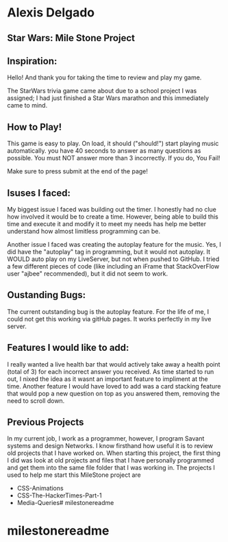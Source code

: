 # Alexis Delgado
## Star Wars: Mile Stone Project
## Inspiration:

Hello! And thank you for taking the time to review and play my game. 

The StarWars trivia game came about due to a school project I was assigned; I had just finished a Star Wars marathon and this immediately came to mind. 

## How to Play!

This game is easy to play. On load, it should ("should!") start playing music automatically. you have 40 seconds to answer as many questions as possible. You must NOT answer more than 3 incorrectly. If you do, You Fail!

Make sure to press submit at the end of the page!

## Isuses I faced:

My biggest issue I faced was building out the timer. I honestly had no clue how involved it would be to create a time. However, being able to build this time and execute it and modify it to meet my needs has help me better understand how almost limitless programming can be. 

Another issue I faced was creating the autoplay feature for the music. Yes, I did have the "autoplay" tag in programming, but it would not autoplay. It WOULD auto play on my LiveServer, but not when pushed to GitHub. I tried a few different pieces of code (like including an iFrame that StackOverFlow user "ajbee" recommended), but it did not seem to work. 

## Oustanding Bugs:

The current outstanding bug is the autoplay feature. For the life of me, I could not get this working via gitHub pages. It works perfectly in my live server. 

## Features I would like to add:

I really wanted a live health bar that would actively take away a health point (total of 3) for each incorrect answer you received. As time started to run out, I nixed the idea as it wasnt an important feature to impliment at the time.
Another feature I would have loved to add was a card stacking feature that would pop a new question on top as you answered them, removing the need to scroll down. 

## Previous Projects

In my current job, I work as a programmer, however, I program Savant systems and design Networks. I know firsthand how useful it is to review old projects that I have worked on. When starting this project, the first thing I did was look at old projects and files that I have personally programmed and get them into the same file folder that I was working in. The projects I used to help me start this MileStone project are
- CSS-Animations
- CSS-The-HackerTimes-Part-1
- Media-Queries# milestonereadme
# milestonereadme
